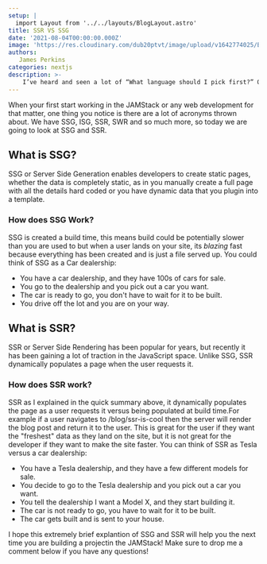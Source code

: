 ```yaml
---
setup: |
  import Layout from '../../layouts/BlogLayout.astro'
title: SSR VS SSG
date: '2021-08-04T00:00:00.000Z'
image: 'https://res.cloudinary.com/dub20ptvt/image/upload/v1642774025/Blog%20Posts/og2v04elaojgsfpuhucp.webp'
authors:
   James Perkins
categories: nextjs
description: >-
    I’ve heard and seen a lot of “What language should I pick first?” Questions in my time as a developer. It’s an interesting question that I seem to have the opposite response to most.
---
```


When your first start working in the JAMStack or any web development for that matter, one thing you notice is there are a lot of acronyms thrown about. We have SSG, ISG, SSR, SWR and so much more, so today we are going to look at SSG and SSR.

## What is SSG?

SSG or Server Side Generation enables developers to create static pages, whether the data is completely static, as in you manually create a full page with all the details hard coded or you have dynamic data that you plugin into a template.

### How does SSG Work?

SSG is created a build time, this means build could be potentially slower than you are used to but when a user lands on your site, its _blazing_ fast because everything has been created and is just a file served up. You could think of SSG as a Car dealership:

-   You have a car dealership, and they have 100s of cars for sale.
-   You go to the dealership and you pick out a car you want.
-   The car is ready to go, you don't have to wait for it to be built.
-   You drive off the lot and you are on your way.

## What is SSR?

SSR or Server Side Rendering has been popular for years, but recently it has been gaining a lot of traction in the JavaScript space. Unlike SSG, SSR dynamically populates a page when the user requests it.

### How does SSR work?

SSR as I explained in the quick summary above, it dynamically populates the page as a user requests it versus being populated at build time.For example if a user navigates to /blog/ssr-is-cool then the server will render the blog post and return it to the user. This is great for the user if they want the "freshest" data as they land on the site, but it is not great for the developer if they want to make the site faster. You can think of SSR as Tesla versus a car dealership:

-   You have a Tesla dealership, and they have a few different models for sale.
-   You decide to go to the Tesla dealership and you pick out a car you want.
-   You tell the dealership I want a Model X, and they start building it.
-   The car is not ready to go, you have to wait for it to be built.
-   The car gets built and is sent to your house.

I hope this extremely brief explantion of SSG and SSR will help you the next time you are building a projectin the JAMStack! Make sure to drop me a comment below if you have any questions!
